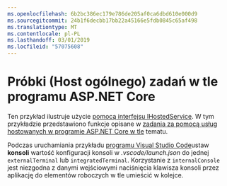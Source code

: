 ```yaml
---
ms.openlocfilehash: 6b2bc386ec179e786de205af0ca6dbd610e000d9
ms.sourcegitcommit: 24b1f6decbb17bb22a45166e5fdb0845c65af498
ms.translationtype: MT
ms.contentlocale: pl-PL
ms.lasthandoff: 03/01/2019
ms.locfileid: "57075608"
---
```

# <a name="aspnet-core-background-tasks-sample-generic-host"></a>Próbki (Host ogólnego) zadań w tle programu ASP.NET Core

Ten przykład ilustruje użycie [pomocą interfejsu IHostedService](https://docs.microsoft.com/dotnet/api/microsoft.extensions.hosting.ihostedservice). W tym przykładzie przedstawiono funkcje opisane w [zadania za pomocą usług hostowanych w programie ASP.NET Core w tle](https://docs.microsoft.com/aspnet/core/fundamentals/host/hosted-services) tematu.

Podczas uruchamiania przykładu [programu Visual Studio Code](https://code.visualstudio.com/)ustaw **konsoli** wartość konfiguracji konsoli w *.vscode/launch.json* do jednej `externalTerminal` lub `integratedTerminal`. Korzystanie z `internalConsole` jest niezgodna z danymi wejściowymi naciśnięcia klawisza konsoli przez aplikację do elementów roboczych w tle umieścić w kolejce.
